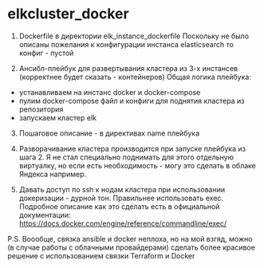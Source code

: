 # elkcluster_docker
1. Dockerfile в директории elk_instance_dockerfile
Поскольку не было описаны пожелания к конфигурации инстанса elasticsearch то конфиг - пустой 

2. Ансибл-плейбук для развертывания кластера из 3-х инстансев (корректнее будет сказать - контейнеров)
Общая логика плейбука:
- устанавливаем на инстанс docker и docker-compose
- пулим docker-compose файл и конфиги для поднятия кластера из репозитория
- запускаем кластер elk

3. Пошаговое описание - в директивах name плейбука

4. Разворачивание кластера производится при запуске плейбука из шага 2. Я не стал специально поднимать для этого отдельную виртуалку, но если есть необходимость - могу это сделать в облаке Яндекса например.

5. Давать доступ по ssh к нодам кластера при использовании докеризации - дурной тон. Правильнее использовать exec. Подробное описание как это сделать есть в официальной документации:
https://docs.docker.com/engine/reference/commandline/exec/

P.S. Воообще, связка ansible и docker неплоха, но на мой взгяд, можно (в случае работы с облачными провайдерами) сделать более красивое решение с использованием связки Terraform и Docker




